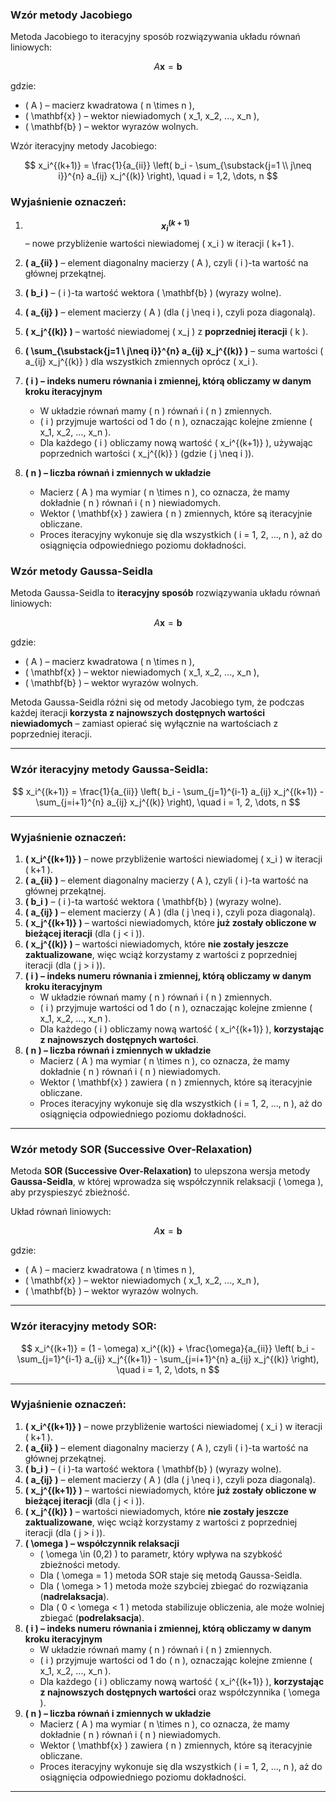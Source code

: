 ### **Wzór metody Jacobiego**
Metoda Jacobiego to iteracyjny sposób rozwiązywania układu równań liniowych:

$$
A \mathbf{x} = \mathbf{b}
$$

gdzie:
- \( A \) – macierz kwadratowa \( n \times n \),
- \( \mathbf{x} \) – wektor niewiadomych \( x_1, x_2, ..., x_n \),
- \( \mathbf{b} \) – wektor wyrazów wolnych.

Wzór iteracyjny metody Jacobiego:

$$
x_i^{(k+1)} = \frac{1}{a_{ii}} \left( b_i - \sum_{\substack{j=1 \\ j\neq i}}^{n} a_{ij} x_j^{(k)} \right), \quad i = 1,2, \dots, n
$$

### **Wyjaśnienie oznaczeń:**
1. **$$ x_i^{(k+1)} $$** – nowe przybliżenie wartości niewiadomej \( x_i \) w iteracji \( k+1 \).

2. **\( a_{ii} \)** – element diagonalny macierzy \( A \), czyli \( i \)-ta wartość na głównej przekątnej.
3. **\( b_i \)** – \( i \)-ta wartość wektora \( \mathbf{b} \) (wyrazy wolne).
4. **\( a_{ij} \)** – element macierzy \( A \) (dla \( j \neq i \), czyli poza diagonalą).
5. **\( x_j^{(k)} \)** – wartość niewiadomej \( x_j \) z **poprzedniej iteracji** \( k \).
6. **\( \sum_{\substack{j=1 \\ j\neq i}}^{n} a_{ij} x_j^{(k)} \)** – suma wartości \( a_{ij} x_j^{(k)} \) dla wszystkich zmiennych oprócz \( x_i \).
7. **\( i \) – indeks numeru równania i zmiennej, którą obliczamy w danym kroku iteracyjnym**
   - W układzie równań mamy \( n \) równań i \( n \) zmiennych.
   - \( i \) przyjmuje wartości od 1 do \( n \), oznaczając kolejne zmienne \( x_1, x_2, ..., x_n \).
   - Dla każdego \( i \) obliczamy nową wartość \( x_i^{(k+1)} \), używając poprzednich wartości \( x_j^{(k)} \) (gdzie \( j \neq i \)).
8. **\( n \) – liczba równań i zmiennych w układzie**
   - Macierz \( A \) ma wymiar \( n \times n \), co oznacza, że mamy dokładnie \( n \) równań i \( n \) niewiadomych.
   - Wektor \( \mathbf{x} \) zawiera \( n \) zmiennych, które są iteracyjnie obliczane.
   - Proces iteracyjny wykonuje się dla wszystkich \( i = 1, 2, ..., n \), aż do osiągnięcia odpowiedniego poziomu dokładności.





### **Wzór metody Gaussa-Seidla**  
Metoda Gaussa-Seidla to **iteracyjny sposób** rozwiązywania układu równań liniowych:

$$
A \mathbf{x} = \mathbf{b}
$$

gdzie:
- \( A \) – macierz kwadratowa \( n \times n \),
- \( \mathbf{x} \) – wektor niewiadomych \( x_1, x_2, ..., x_n \),
- \( \mathbf{b} \) – wektor wyrazów wolnych.

Metoda Gaussa-Seidla różni się od metody Jacobiego tym, że podczas każdej iteracji **korzysta z najnowszych dostępnych wartości niewiadomych** – zamiast opierać się wyłącznie na wartościach z poprzedniej iteracji.

---

### **Wzór iteracyjny metody Gaussa-Seidla:**
$$
x_i^{(k+1)} = \frac{1}{a_{ii}} \left( b_i - \sum_{j=1}^{i-1} a_{ij} x_j^{(k+1)} - \sum_{j=i+1}^{n} a_{ij} x_j^{(k)} \right), \quad i = 1, 2, \dots, n
$$

---

### **Wyjaśnienie oznaczeń:**
1. **\( x_i^{(k+1)} \)** – nowe przybliżenie wartości niewiadomej \( x_i \) w iteracji \( k+1 \).
2. **\( a_{ii} \)** – element diagonalny macierzy \( A \), czyli \( i \)-ta wartość na głównej przekątnej.
3. **\( b_i \)** – \( i \)-ta wartość wektora \( \mathbf{b} \) (wyrazy wolne).
4. **\( a_{ij} \)** – element macierzy \( A \) (dla \( j \neq i \), czyli poza diagonalą).
5. **\( x_j^{(k+1)} \)** – wartości niewiadomych, które **już zostały obliczone w bieżącej iteracji** (dla \( j < i \)).
6. **\( x_j^{(k)} \)** – wartości niewiadomych, które **nie zostały jeszcze zaktualizowane**, więc wciąż korzystamy z wartości z poprzedniej iteracji (dla \( j > i \)).
7. **\( i \) – indeks numeru równania i zmiennej, którą obliczamy w danym kroku iteracyjnym**
   - W układzie równań mamy \( n \) równań i \( n \) zmiennych.
   - \( i \) przyjmuje wartości od 1 do \( n \), oznaczając kolejne zmienne \( x_1, x_2, ..., x_n \).
   - Dla każdego \( i \) obliczamy nową wartość \( x_i^{(k+1)} \), **korzystając z najnowszych dostępnych wartości**.
8. **\( n \) – liczba równań i zmiennych w układzie**
   - Macierz \( A \) ma wymiar \( n \times n \), co oznacza, że mamy dokładnie \( n \) równań i \( n \) niewiadomych.
   - Wektor \( \mathbf{x} \) zawiera \( n \) zmiennych, które są iteracyjnie obliczane.
   - Proces iteracyjny wykonuje się dla wszystkich \( i = 1, 2, ..., n \), aż do osiągnięcia odpowiedniego poziomu dokładności.

---


### **Wzór metody SOR (Successive Over-Relaxation)**  
Metoda **SOR (Successive Over-Relaxation)** to ulepszona wersja metody **Gaussa-Seidla**, w której wprowadza się współczynnik relaksacji \( \omega \), aby przyspieszyć zbieżność.

Układ równań liniowych:

$$
A \mathbf{x} = \mathbf{b}
$$

gdzie:
- \( A \) – macierz kwadratowa \( n \times n \),
- \( \mathbf{x} \) – wektor niewiadomych \( x_1, x_2, ..., x_n \),
- \( \mathbf{b} \) – wektor wyrazów wolnych.

---

### **Wzór iteracyjny metody SOR:**
$$
x_i^{(k+1)} = (1 - \omega) x_i^{(k)} + \frac{\omega}{a_{ii}} \left( b_i - \sum_{j=1}^{i-1} a_{ij} x_j^{(k+1)} - \sum_{j=i+1}^{n} a_{ij} x_j^{(k)} \right), \quad i = 1, 2, \dots, n
$$


---

### **Wyjaśnienie oznaczeń:**
1. **\( x_i^{(k+1)} \)** – nowe przybliżenie wartości niewiadomej \( x_i \) w iteracji \( k+1 \).
2. **\( a_{ii} \)** – element diagonalny macierzy \( A \), czyli \( i \)-ta wartość na głównej przekątnej.
3. **\( b_i \)** – \( i \)-ta wartość wektora \( \mathbf{b} \) (wyrazy wolne).
4. **\( a_{ij} \)** – element macierzy \( A \) (dla \( j \neq i \), czyli poza diagonalą).
5. **\( x_j^{(k+1)} \)** – wartości niewiadomych, które **już zostały obliczone w bieżącej iteracji** (dla \( j < i \)).
6. **\( x_j^{(k)} \)** – wartości niewiadomych, które **nie zostały jeszcze zaktualizowane**, więc wciąż korzystamy z wartości z poprzedniej iteracji (dla \( j > i \)).
7. **\( \omega \) – współczynnik relaksacji**
   - \( \omega \in (0,2) \) to parametr, który wpływa na szybkość zbieżności metody.
   - Dla \( \omega = 1 \) metoda SOR staje się metodą Gaussa-Seidla.
   - Dla \( \omega > 1 \) metoda może szybciej zbiegać do rozwiązania (**nadrelaksacja**).
   - Dla \( 0 < \omega < 1 \) metoda stabilizuje obliczenia, ale może wolniej zbiegać (**podrelaksacja**).
8. **\( i \) – indeks numeru równania i zmiennej, którą obliczamy w danym kroku iteracyjnym**
   - W układzie równań mamy \( n \) równań i \( n \) zmiennych.
   - \( i \) przyjmuje wartości od 1 do \( n \), oznaczając kolejne zmienne \( x_1, x_2, ..., x_n \).
   - Dla każdego \( i \) obliczamy nową wartość \( x_i^{(k+1)} \), **korzystając z najnowszych dostępnych wartości** oraz współczynnika \( \omega \).
9. **\( n \) – liczba równań i zmiennych w układzie**
   - Macierz \( A \) ma wymiar \( n \times n \), co oznacza, że mamy dokładnie \( n \) równań i \( n \) niewiadomych.
   - Wektor \( \mathbf{x} \) zawiera \( n \) zmiennych, które są iteracyjnie obliczane.
   - Proces iteracyjny wykonuje się dla wszystkich \( i = 1, 2, ..., n \), aż do osiągnięcia odpowiedniego poziomu dokładności.

---
